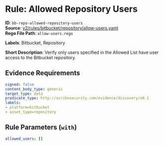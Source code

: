 # Rule: Allowed Repository Users

**ID**: `bb-repo-allowed-repository-users`  
**Source**: [v2/rules/bitbucket/repository/allow-users.yaml](scribe-public/sample-policies.git/v2/rules/bitbucket/repository/allow-users.yaml)  
**Rego File Path**: `allow-users.rego`  

**Labels**: Bitbucket, Repository

**Short Description**: Verify only users specified in the Allowed List have user access to the Bitbucket repository.

## Evidence Requirements

```yaml
signed: false
content_body_type: generic
target_type: data
predicate_type: http://scribesecurity.com/evidence/discovery/v0.1
labels:
- platform=bitbucket
- asset_type=repository
```
## Rule Parameters (`with`)

```yaml
allowed_users: []
```
